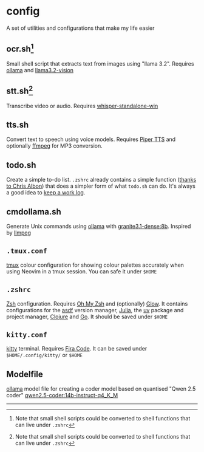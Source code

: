 # config
A set of utilities and configurations that make my life easier 

## ocr.sh[^1]
Small shell script that extracts text from images using "llama 3.2". Requires [ollama](https://ollama.com/) and [llama3.2-vision](https://ollama.com/library/llama3.2-vision)

## stt.sh[^1] 
Transcribe video or audio. Requires [whisper-standalone-win](https://github.com/Purfview/whisper-standalone-win)

## tts.sh  
Convert text to speech using voice models. Requires [Piper TTS](https://github.com/rhasspy/piper) and optionally [ffmpeg](https://ffmpeg.org/) for MP3 conversion.

## todo.sh
Create a simple to-do list. `.zshrc` already contains a simple function ([thanks to Chris Albon](https://bsky.app/profile/chrisalbon.com/post/3ld24aoq4ik2p)) that does a simpler form of what `todo.sh` can do. It's always a good idea to [keep a work log](https://www.youtube.com/watch?v=HiF83i1OLOM).

## cmdollama.sh  
Generate Unix commands using [ollama](https://ollama.com/) with [granite3.1-dense:8b](https://www.ollama.com/library/granite3.1-dense). Inspired by [llmpeg](https://github.com/jjcm/llmpeg)

## `.tmux.conf`
[tmux](https://github.com/tmux/tmux/wiki) colour configuration for showing colour palettes accurately when using Neovim in a tmux session. You can safe it under `$HOME` 

## `.zshrc`
[Zsh](https://www.zsh.org/) configuration. Requires [Oh My Zsh](https://ohmyz.sh/) and (optionally) [Glow](https://github.com/charmbracelet/glow). It contains configurations for the [asdf](https://github.com/asdf-vm/asdf) version manager, [Julia](https://julialang.org/), the [uv](https://docs.astral.sh/uv/) package and project manager, [Clojure](https://clojure.org/) and [Go](https://go.dev/). It should be saved under `$HOME`

## `kitty.conf` 
[kitty](https://sw.kovidgoyal.net/kitty/) terminal. Requires [Fira Code](https://github.com/tonsky/FiraCode). It can be saved under `$HOME/.config/kitty/` or `$HOME`

## Modelfile
[ollama](https://ollama.com/) model file for creating a coder model based on quantised "Qwen 2.5 coder" [qwen2.5-coder:14b-instruct-q4_K_M](https://ollama.com/library/qwen2.5-coder:14b-instruct-q4_K_M)


---
[^1]: Note that small shell scripts could be converted to shell functions that can live under `.zshrc` 
